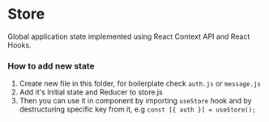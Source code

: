 # Store

Global application state implemented using React Context API and React Hooks.

### How to add new state

1. Create new file in this folder, for boilerplate check `auth.js` or `message.js`
2. Add it's Initial state and Reducer to store.js
3. Then you can use it in component by importing `useStore` hook and by destructuring specific key from it, e.g `const [{ auth }] = useStore();`
